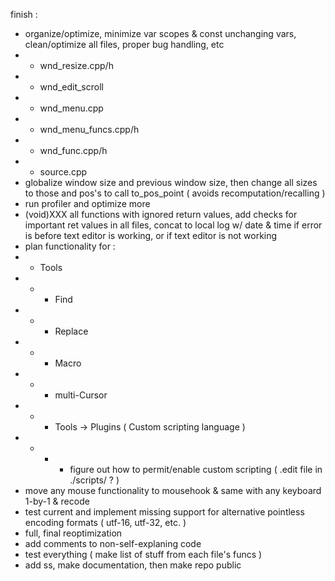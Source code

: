 finish :
- organize/optimize, minimize var scopes & const unchanging vars, clean/optimize all files, proper bug handling, etc
- - wnd_resize.cpp/h
- - wnd_edit_scroll
- - wnd_menu.cpp
- - wnd_menu_funcs.cpp/h
- - wnd_func.cpp/h
- - source.cpp
- globalize window size and previous window size, then change all sizes to those and pos's to call to_pos_point ( avoids recomputation/recalling )
- run profiler and optimize more
- (void)XXX all functions with ignored return values, add checks for important ret values in all files, concat to local log w/ date & time if error is before text editor is working, or if text editor is not working
- plan functionality for :
- - Tools
- - - Find
- - - Replace
- - - Macro
- - - multi-Cursor
- - - Tools -> Plugins ( Custom scripting language )
- - - - figure out how to permit/enable custom scripting ( .edit file in ./scripts/ ? )
- move any mouse functionality to mousehook & same with any keyboard 1-by-1 & recode
- test current and implement missing support for alternative pointless encoding formats ( utf-16, utf-32, etc. )
- full, final reoptimization
- add comments to non-self-explaning code
- test everything ( make list of stuff from each file's funcs )
- add ss, make documentation, then make repo public